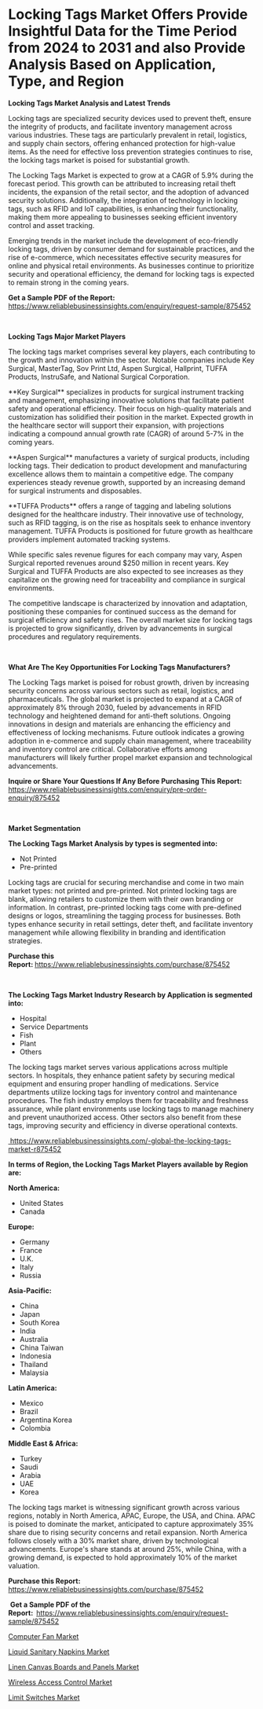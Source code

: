 <p><h1>Locking Tags Market Offers Provide Insightful Data for the Time Period from 2024 to 2031 and also Provide Analysis Based on Application, Type, and Region</h1></p><p><strong>Locking Tags Market Analysis and Latest Trends</strong></p>
<p><p>Locking tags are specialized security devices used to prevent theft, ensure the integrity of products, and facilitate inventory management across various industries. These tags are particularly prevalent in retail, logistics, and supply chain sectors, offering enhanced protection for high-value items. As the need for effective loss prevention strategies continues to rise, the locking tags market is poised for substantial growth.</p><p>The Locking Tags Market is expected to grow at a CAGR of 5.9% during the forecast period. This growth can be attributed to increasing retail theft incidents, the expansion of the retail sector, and the adoption of advanced security solutions. Additionally, the integration of technology in locking tags, such as RFID and IoT capabilities, is enhancing their functionality, making them more appealing to businesses seeking efficient inventory control and asset tracking.</p><p>Emerging trends in the market include the development of eco-friendly locking tags, driven by consumer demand for sustainable practices, and the rise of e-commerce, which necessitates effective security measures for online and physical retail environments. As businesses continue to prioritize security and operational efficiency, the demand for locking tags is expected to remain strong in the coming years.</p></p>
<p><strong>Get a Sample PDF of the Report:&nbsp;</strong> <a href="https://www.reliablebusinessinsights.com/enquiry/request-sample/875452">https://www.reliablebusinessinsights.com/enquiry/request-sample/875452</a></p>
<p>&nbsp;</p>
<p><strong>Locking Tags Major Market Players</strong></p>
<p><p>The locking tags market comprises several key players, each contributing to the growth and innovation within the sector. Notable companies include Key Surgical, MasterTag, Sov Print Ltd, Aspen Surgical, Hallprint, TUFFA Products, InstruSafe, and National Surgical Corporation.</p><p>**Key Surgical** specializes in products for surgical instrument tracking and management, emphasizing innovative solutions that facilitate patient safety and operational efficiency. Their focus on high-quality materials and customization has solidified their position in the market. Expected growth in the healthcare sector will support their expansion, with projections indicating a compound annual growth rate (CAGR) of around 5-7% in the coming years.</p><p>**Aspen Surgical** manufactures a variety of surgical products, including locking tags. Their dedication to product development and manufacturing excellence allows them to maintain a competitive edge. The company experiences steady revenue growth, supported by an increasing demand for surgical instruments and disposables.</p><p>**TUFFA Products** offers a range of tagging and labeling solutions designed for the healthcare industry. Their innovative use of technology, such as RFID tagging, is on the rise as hospitals seek to enhance inventory management. TUFFA Products is positioned for future growth as healthcare providers implement automated tracking systems.</p><p>While specific sales revenue figures for each company may vary, Aspen Surgical reported revenues around $250 million in recent years. Key Surgical and TUFFA Products are also expected to see increases as they capitalize on the growing need for traceability and compliance in surgical environments.</p><p>The competitive landscape is characterized by innovation and adaptation, positioning these companies for continued success as the demand for surgical efficiency and safety rises. The overall market size for locking tags is projected to grow significantly, driven by advancements in surgical procedures and regulatory requirements.</p></p>
<p>&nbsp;</p>
<p><strong>What Are The Key Opportunities For Locking Tags Manufacturers?</strong></p>
<p><p>The Locking Tags market is poised for robust growth, driven by increasing security concerns across various sectors such as retail, logistics, and pharmaceuticals. The global market is projected to expand at a CAGR of approximately 8% through 2030, fueled by advancements in RFID technology and heightened demand for anti-theft solutions. Ongoing innovations in design and materials are enhancing the efficiency and effectiveness of locking mechanisms. Future outlook indicates a growing adoption in e-commerce and supply chain management, where traceability and inventory control are critical. Collaborative efforts among manufacturers will likely further propel market expansion and technological advancements.</p></p>
<p><strong>Inquire or Share Your Questions If Any Before Purchasing This Report:</strong> <a href="https://www.reliablebusinessinsights.com/enquiry/pre-order-enquiry/875452">https://www.reliablebusinessinsights.com/enquiry/pre-order-enquiry/875452</a></p>
<p>&nbsp;</p>
<p><strong>Market Segmentation</strong></p>
<p><strong>The Locking Tags Market Analysis by types is segmented into:</strong></p>
<p><ul><li>Not Printed</li><li>Pre-printed</li></ul></p>
<p><p>Locking tags are crucial for securing merchandise and come in two main market types: not printed and pre-printed. Not printed locking tags are blank, allowing retailers to customize them with their own branding or information. In contrast, pre-printed locking tags come with pre-defined designs or logos, streamlining the tagging process for businesses. Both types enhance security in retail settings, deter theft, and facilitate inventory management while allowing flexibility in branding and identification strategies.</p></p>
<p><strong>Purchase this Report:&nbsp;</strong><a href="https://www.reliablebusinessinsights.com/purchase/875452">https://www.reliablebusinessinsights.com/purchase/875452</a></p>
<p>&nbsp;</p>
<p><strong>The Locking Tags Market Industry Research by Application is segmented into:</strong></p>
<p><ul><li>Hospital</li><li>Service Departments</li><li>Fish</li><li>Plant</li><li>Others</li></ul></p>
<p><p>The locking tags market serves various applications across multiple sectors. In hospitals, they enhance patient safety by securing medical equipment and ensuring proper handling of medications. Service departments utilize locking tags for inventory control and maintenance procedures. The fish industry employs them for traceability and freshness assurance, while plant environments use locking tags to manage machinery and prevent unauthorized access. Other sectors also benefit from these tags, improving security and efficiency in diverse operational contexts.</p></p>
<p><a href="https://www.reliablebusinessinsights.com/-global-the-locking-tags-market-r875452">&nbsp;https://www.reliablebusinessinsights.com/-global-the-locking-tags-market-r875452</a></p>
<p><strong>In terms of Region, the Locking Tags Market Players available by Region are:</strong></p>
<p>
    <p> <strong> North America: </strong>
        <ul>
            <li>United States</li>
            <li>Canada</li>
        </ul>
        </p> 
    <p> <strong> Europe: </strong>
        <ul>
            <li>Germany</li>
            <li>France</li>
            <li>U.K.</li>
            <li>Italy</li>
            <li>Russia</li>
        </ul>
        </p> 
    <p> <strong> Asia-Pacific: </strong>
        <ul>
            <li>China</li>
            <li>Japan</li>
            <li>South Korea</li>
            <li>India</li>
            <li>Australia</li>
            <li>China Taiwan</li>
            <li>Indonesia</li>
            <li>Thailand</li>
            <li>Malaysia</li>
        </ul>
        </p> 
    <p> <strong> Latin America: </strong>
        <ul>
            <li>Mexico</li>
            <li>Brazil</li>
            <li>Argentina Korea</li>
            <li>Colombia</li>
        </ul>
        </p> 
    <p> <strong> Middle East & Africa: </strong>
        <ul>
            <li>Turkey</li>
            <li>Saudi</li>
            <li>Arabia</li>
            <li>UAE</li>
            <li>Korea</li>
        </ul>
    </p>
    </p>
<p><p>The locking tags market is witnessing significant growth across various regions, notably in North America, APAC, Europe, the USA, and China. APAC is poised to dominate the market, anticipated to capture approximately 35% share due to rising security concerns and retail expansion. North America follows closely with a 30% market share, driven by technological advancements. Europe's share stands at around 25%, while China, with a growing demand, is expected to hold approximately 10% of the market valuation.</p></p>
<p><strong>Purchase this Report: </strong><a href="https://www.reliablebusinessinsights.com/purchase/875452">https://www.reliablebusinessinsights.com/purchase/875452</a></p>
<p>&nbsp;<strong>Get a Sample PDF of the Report:&nbsp;&nbsp;</strong><a href="https://www.reliablebusinessinsights.com/enquiry/request-sample/875452">https://www.reliablebusinessinsights.com/enquiry/request-sample/875452</a></p>
<p><strong></strong></p>
<p><p><a href="https://www.linkedin.com/pulse/computer-fan-market-emerging-trends-future-prospects-period-6wzpe?trackingId=q4o9GQi5S86cT9%2BQ%2Fv929w%3D%3D">Computer Fan Market</a></p><p><a href="https://github.com/nicoletavirag/Market-Research-Report-List-5/blob/main/liquid-sanitary-napkins-market.md">Liquid Sanitary Napkins Market</a></p><p><a href="https://github.com/mauripalmi/Market-Research-Report-List-5/blob/main/linen-canvas-boards-and-panels-market.md">Linen Canvas Boards and Panels Market</a></p><p><a href="https://www.linkedin.com/pulse/wireless-access-control-market-segmentation-geographical-regions-y00sc?trackingId=0ZS0CLCMRIurZF8uDGJYqg%3D%3D">Wireless Access Control Market</a></p><p><a href="https://www.linkedin.com/pulse/global-limit-switches-market-trends-insights-growth-2esje?trackingId=AHXE7k7NTq2mtURSCAZ2LA%3D%3D">Limit Switches Market</a></p></p>